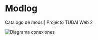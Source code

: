 # Modlog
Catalogo de mods | Projecto TUDAI Web 2

![Diagrama conexiones](https://github.com/lucalis023/Modlog/blob/main/diagramaRelaciones.jfif?raw=true)